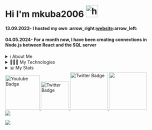 #  Hi I'm mkuba2006 <img  src="https://user-images.githubusercontent.com/1303154/88677602-1635ba80-d120-11ea-84d8-d263ba5fc3c0.gif" width="38px" height="38px" alt="hi">


<h4>13.09.2023- I hosted my own :arrow_right:<a href="https://jmdeveloper.pl/">website</a>:arrow_left:</h4>
<h4>04.05.2024- For a month now, I have been creating connections in Node.js between React and the SQL server</h4>
<details>
  <summary>ℹ About Me</summary>
<p>I'm a polish student of IX High School. I'm learning Front-end since 2021, mainly React</p>
</details>
 <details>
  <summary>👨🏻‍💻 My Technologies</summary>
  <br /><img src="https://cdn.jsdelivr.net/gh/devicons/devicon/icons/html5/html5-original.svg" height="40"/> 
  <img src="https://cdn.jsdelivr.net/gh/devicons/devicon/icons/css3/css3-original.svg" height="40" /> 
  <img src="https://cdn.jsdelivr.net/gh/devicons/devicon/icons/javascript/javascript-original.svg" height="40"  /> 
  <img src="https://cdn.jsdelivr.net/gh/devicons/devicon/icons/jquery/jquery-original.svg" height="40"  /> 
  <img src="https://cdn.jsdelivr.net/gh/devicons/devicon/icons/react/react-original.svg" height="40" />
  <img src="https://cdn.iconscout.com/icon/free/png-256/free-node-js-1174925.png?f=webp" height="40" />
  <img src="https://cdn.jsdelivr.net/gh/devicons/devicon/icons/bootstrap/bootstrap-original.svg" height="40" />
</details> 

 <details>
 <summary>📊 My Stats</summary>
 <img id="as" src="https://github-readme-stats.vercel.app/api?username=mkuba2006&show_icons=true&theme=github_dark&hide_border=true&text_color=#0a0101" width="400px" height="200px"/>
 <img src="https://github-readme-stats.vercel.app/api/top-langs/?username=mkuba2006&layout=compact&theme=github_dark&hide_border=true" width="320px" height=200px"/></details>

  <a href="https://www.youtube.com/channel/UCyOQ92MN93d2f4ubJy9SMug" >
    <img width="110px" src="https://img.shields.io/badge/YouTube-red?style=for-the-badge&logo=youtube&logoColor=white" alt="Youtube Badge"/>
  </a>
  <a href="https://twitter.com/JamesM60086044">
    <img width="90px" src="https://img.shields.io/badge/Twitter-blue?style=for-the-badge&logo=twitter&logoColor=white" alt="Twitter Badge"/>
  </a>
  <a href="https://www.facebook.com/profile.php?id=100042699441638">
    <img width="120px" src="https://img.shields.io/badge/Facebook-darkblue?style=for-the-badge&logo=facebook&logoColor=white" alt="Twitter Badge" />
  </a> 
 <a href="https://www.linkedin.com/in/jakub-myrta-7525a6261/">
  <img width="120px"src="https://img.shields.io/badge/linkedin-%230077B5.svg?style=for-the-badge&logo=linkedin&logoColor=white" />
 </a>

<br>                                               
<a href="https://github.com/antonkomarev/github-profile-views-counter">
    <img src="https://komarev.com/ghpvc/?username=mkuba2006&style=for-the-badge">
</a>

[Ÿ HŸPE]: https://yhype.me
[GitHub Profile Views Counter]: https://github.com/antonkomarev/github-profile-views-counter

![](https://hit.yhype.me/github/profile?user_id=98383163)
